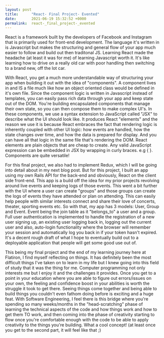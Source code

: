 ```yaml
---
layout: post
title:      "React- Final Project- Evented"
date:       2021-06-19 15:32:52 +0000
permalink:  react-_final_project-_evented
---
```



React is a framework built by the developers of Facebook and Instagram that is primarily used for front-end development. The language it's written in is Javascript but makes the structuring and general flow of your app much easier to follow and build out then traditonal JS. Learning React made the headache (at least it was for me) of learning Javascript worth it. It's like learning how to drive on a really old car with poor handling then switching to a brand new, off the lot car. 

With React, you get a much more understandable way of structuring your app when building it out with the idea of "components". A component lives in and IS a file much like how an object oriented class would be defined in it's own file. Since the component logic is written in Javascript instead of templates, you can easily pass rich data through your app and keep state out of the DOM. You're building encapsulated components that manage their own state, so you can then compose them to make complex UI's. In these components, we use a syntax extension to JavaScript called "JSX" to describe what the UI should look like. It produces React "elements" and the reason we use it is because React embraces the fact that rendering logic is inherently coupled with other UI logic: how events are handled, how the state changes over time, and how the data is prepared for display. And you can have all that logic in the same file that's rendering the DOM. React elements are plain objects that are cheap to create. Any valid JavaScript expression can be embedded in JSX by wrapping in curly braces. e.g { }. Components are quite versatile!

For this final project, we also had to implement Redux, which I will be going into detail about in my next blog post. But for this project, I built an app using my own Rails API for the back-end and obviously, React on the client side front-end. This app is a build off the idea for my prior projects revolving around live events and keeping logs of those events. This went a bit further with the UI where a user can create "groups" and those groups can create the logs of events they have attended or plan on attending. This can easily help people with similar interests connect and share their love of concerts, theater, sporting events etc. So with that, my app has 3 models: User, Group and Event. Event being the join table as it "belongs_to" a user and a group. Full user authentication is implemented to handle the registration of a new user signing up, an existing user logging back in, logging out the current user and also, auto-login functionality where the browser will remember your session and automatically log you back in if your token hasn't expired. It's a decent rough draft of what I hope to eventually build out to a deployable application that people will get some good use out of.


This being my final project and the end of my learning journey here at Flatiron, I find myself reflecting on things. It has definitely been the most difficult things I've taken on to learn in my life but I knew going into this field of study that it was the thing for me. Computer programming not only interests me but I enjoy it and the challenges it provides. Once you get to a point in your education where you are able to figure out errors/issues on your own, the feeling and confidence boost in your abilities is worth the struggle it took to get there. Seeing things come together and being able to build things you couldn't even fathom doing before is exciting and a huge feat. With Software Engineering, I feel there is this bridge where you're spending so many weeks/months in the "head-scratching" phase of learning the technical aspects of the code and how things work and how to get them TO work, and then coming into the phase of creativity starting to flow once you're comfortable enough with the code to be able to apply creativity to the things you're building. What a cool concept! (at least once you get to the second part, it will feel like that ;)

